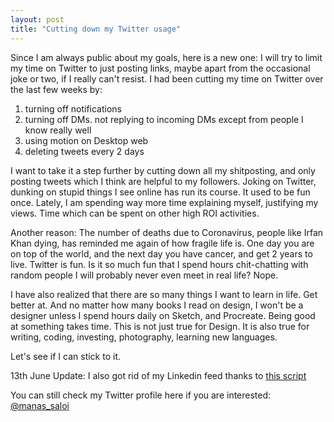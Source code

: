 ```yaml
---
layout: post
title: "Cutting down my Twitter usage"
---
```


Since I am always public about my goals, here is a new one: I will try to limit my time on Twitter to just posting links, maybe apart from the occasional joke or two, if I really can't resist. I had been cutting my time on Twitter over the last few weeks by:
1. turning off notifications
2. turning off DMs. not replying to incoming DMs except from people I know really well
3. using motion on Desktop web
4. deleting tweets every 2 days

I want to take it a step further by cutting down all my shitposting, and only posting tweets which I think are helpful to my followers. Joking on Twitter, dunking on stupid things I see online has run its course. It used to be fun once. Lately, I am spending way more time explaining myself, justifying my views. Time which can be spent on other high ROI activities.

Another reason: The number of deaths due to Coronavirus, people like Irfan Khan dying, has reminded me again of how fragile life is. One day you are on top of the world, and the next day you have cancer, and get 2 years to live. Twitter is fun. Is it so much fun that I spend hours chit-chatting with random people I will probably never even meet in real life? Nope.

I have also realized that there are so many things I want to learn in life. Get better at. And no matter how many books I read on design, I won't be a designer unless I spend hours daily on Sketch, and Procreate. Being good at something takes time. This is not just true for Design. It is also true for writing, coding, investing, photography, learning new languages.

Let's see if I can stick to it.

13th June Update: I also got rid of my Linkedin feed thanks to [this script](https://gist.github.com/brunolemos/8e13c5472b0c07d795aa766423569546)

You can still check my Twitter profile here if you are interested: [@manas_saloi](http://twitter.com/manas_saloi)
